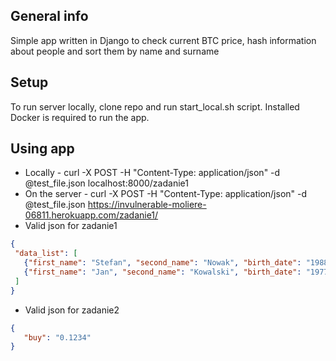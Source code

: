 ## General info
Simple app written in Django to check current BTC price, hash information about people and sort them by name and surname

## Setup
To run server locally, clone repo and run start_local.sh script. Installed Docker is required to run the app.

## Using app
 * Locally -
 curl -X POST -H "Content-Type: application/json" -d @test_file.json localhost:8000/zadanie1
 * On the server -
 curl -X POST -H "Content-Type: application/json" -d @test_file.json https://invulnerable-moliere-06811.herokuapp.com/zadanie1/
 * Valid json for zadanie1
 ```json
{
  "data_list": [
    {"first_name": "Stefan", "second_name": "Nowak", "birth_date": "1988-06-18"},
    {"first_name": "Jan", "second_name": "Kowalski", "birth_date": "1977-11-10"}
  ]
}
```
* Valid json for zadanie2
 ```json
{
    "buy": "0.1234"
}

```
